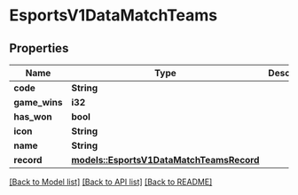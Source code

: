 # EsportsV1DataMatchTeams

## Properties

Name | Type | Description | Notes
------------ | ------------- | ------------- | -------------
**code** | **String** |  | 
**game_wins** | **i32** |  | 
**has_won** | **bool** |  | 
**icon** | **String** |  | 
**name** | **String** |  | 
**record** | [**models::EsportsV1DataMatchTeamsRecord**](EsportsV1DataMatchTeamsRecord.md) |  | 

[[Back to Model list]](../README.md#documentation-for-models) [[Back to API list]](../README.md#documentation-for-api-endpoints) [[Back to README]](../README.md)


